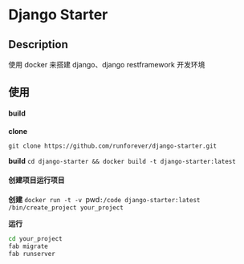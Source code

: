 # Django Starter

## Description
使用 docker 来搭建 django、django restframework 开发环境

## 使用

#### build
**clone**

`git clone https://github.com/runforever/django-starter.git` 

**build**
`cd django-starter && docker build -t django-starter:latest`

#### 创建项目运行项目
**创建**
`docker run -t -v `pwd`:/code django-starter:latest /bin/create_project your_project`

**运行**

``` bash
cd your_project
fab migrate
fab runserver
```
